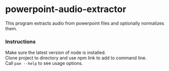 # powerpoint-audio-extractor

This program extracts audio from powerpoint files and optionally normalizes them.

### Instructions
Make sure the latest version of node is installed.  
Clone project to directory and use npm link to add to command line.   
Call ```pae --help``` to see usage options.
